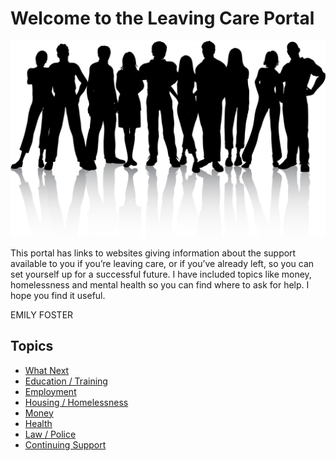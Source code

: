 # Welcome to the Leaving Care Portal

![Leaving Care Image](./40366.jpg)


This portal has links to websites giving information about the support available to you if you’re leaving care, or if you’ve already left, so you can set yourself up for a successful future. I have included topics like money, homelessness and mental health so you can find where to ask for help. I hope you find it useful.

EMILY FOSTER

## Topics

* [What Next](What-Next.md)
* [Education / Training](Education.md)
* [Employment](Employment.md)
* [Housing / Homelessness](Housing.md)
* [Money](Money.md)
* [Health](Health.md)
* [Law / Police](Law.md)
* [Continuing Support](ContinuuingSupport.md)
